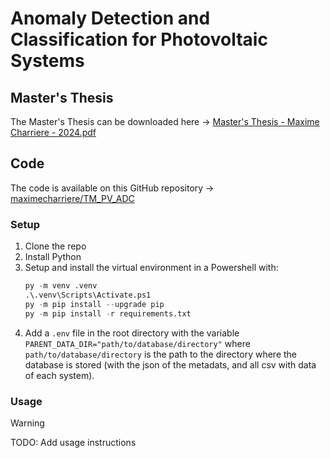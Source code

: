 # Anomaly Detection and Classification for Photovoltaic Systems

## Master's Thesis
The Master's Thesis can be downloaded here -> [Master's Thesis - Maxime Charriere - 2024.pdf](Report/Master's%20Thesis%20-%20Maxime%20Charriere%20-%202024.pdf)

## Code

The code is available on this GitHub repository -> [maximecharriere/TM_PV_ADC](https://github.com/maximecharriere/TM_PV_ADC)

### Setup 

1. Clone the repo
1. Install Python
1. Setup and install the virtual environment in a Powershell with: 
    ```python
    py -m venv .venv
    .\.venv\Scripts\Activate.ps1
    py -m pip install --upgrade pip
    py -m pip install -r requirements.txt
    ```
1. Add a `.env` file in the root directory with the variable `PARENT_DATA_DIR="path/to/database/directory"` where `path/to/database/directory` is the path to the directory where the database is stored (with the json of the metadats, and all csv with data of each system).

### Usage

> [!WARNING]  
> TODO: Add usage instructions

